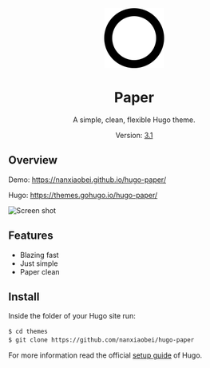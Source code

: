 <div align="center">

<img src="./images/logo.png" height="120" width="120" alt="Paper">

# Paper

A simple, clean, flexible Hugo theme.

Version: [3.1](https://github.com/nanxiaobei/hugo-paper/releases)

</div>

## Overview

Demo: https://nanxiaobei.github.io/hugo-paper/

Hugo: https://themes.gohugo.io/hugo-paper/

![Screen shot](https://raw.githubusercontent.com/nanxiaobei/hugo-paper/master/images/screenshot.png)

## Features

- Blazing fast
- Just simple
- Paper clean

## Install

Inside the folder of your Hugo site run:

```bash
$ cd themes
$ git clone https://github.com/nanxiaobei/hugo-paper
```

For more information read the official [setup guide](https://gohugo.io/overview/installing/) of Hugo.
